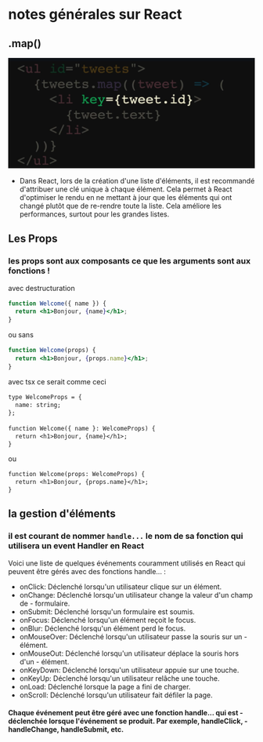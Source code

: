 # notes générales sur React

## .map()

![alt text](image.png)

- Dans React, lors de la création d'une liste d'éléments, il est recommandé d'attribuer une clé unique à chaque élément. Cela permet à React d'optimiser le rendu en ne mettant à jour que les éléments qui ont changé plutôt que de re-rendre toute la liste. Cela améliore les performances, surtout pour les grandes listes.

## Les Props

### les props sont aux composants ce que les arguments sont aux fonctions !

avec destructuration

```jsx
function Welcome({ name }) {
  return <h1>Bonjour, {name}</h1>;
}
```

ou sans

```jsx
function Welcome(props) {
  return <h1>Bonjour, {props.name}</h1>;
}
```

avec tsx ce serait comme ceci

```tsx
type WelcomeProps = {
  name: string;
};

function Welcome({ name }: WelcomeProps) {
  return <h1>Bonjour, {name}</h1>;
}
```

ou

```tsx
function Welcome(props: WelcomeProps) {
  return <h1>Bonjour, {props.name}</h1>;
}
```

## la gestion d'éléments

### il est courant de nommer `handle...` le nom de sa fonction qui utilisera un event Handler en React

Voici une liste de quelques événements couramment utilisés en React qui peuvent être gérés avec des fonctions handle... :

- onClick: Déclenché lorsqu'un utilisateur clique sur un élément.
- onChange: Déclenché lorsqu'un utilisateur change la valeur d'un champ de - formulaire.
- onSubmit: Déclenché lorsqu'un formulaire est soumis.
- onFocus: Déclenché lorsqu'un élément reçoit le focus.
- onBlur: Déclenché lorsqu'un élément perd le focus.
- onMouseOver: Déclenché lorsqu'un utilisateur passe la souris sur un - élément.
- onMouseOut: Déclenché lorsqu'un utilisateur déplace la souris hors d'un - élément.
- onKeyDown: Déclenché lorsqu'un utilisateur appuie sur une touche.
- onKeyUp: Déclenché lorsqu'un utilisateur relâche une touche.
- onLoad: Déclenché lorsque la page a fini de charger.
- onScroll: Déclenché lorsqu'un utilisateur fait défiler la page.

#### Chaque événement peut être géré avec une fonction handle... qui est - déclenchée lorsque l'événement se produit. Par exemple, handleClick, - handleChange, handleSubmit, etc.
